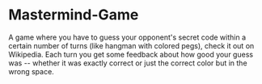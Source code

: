 # Mastermind-Game
A game where you have to guess your opponent's secret code within a certain number of turns (like hangman with colored pegs), check it out on Wikipedia. Each turn you get some feedback about how good your guess was -- whether it was exactly correct or just the correct color but in the wrong space.
